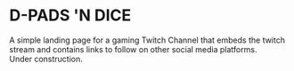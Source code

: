  # D-PADS 'N DICE
 
 A simple landing page for a gaming Twitch Channel that embeds the twitch stream and contains links to follow on other social media platforms.  
 Under construction.
